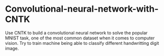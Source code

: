 # Convolutional-neural-network-with-CNTK

Use CNTK to build a convolutional neural network to solve the popular MNIST task, one of the most common dataset when it 
comes to computer vision. Try to train machine being able to classify different handwritting digit image.
